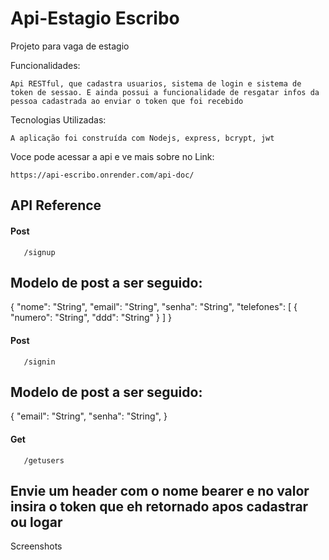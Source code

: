 
# Api-Estagio Escribo

Projeto para vaga de estagio

Funcionalidades:

    Api RESTful, que cadastra usuarios, sistema de login e sistema de token de sessao. E ainda possui a funcionalidade de resgatar infos da pessoa cadastrada ao enviar o token que foi recebido


Tecnologias Utilizadas:

    A aplicação foi construída com Nodejs, express, bcrypt, jwt


Voce pode acessar a api e ve mais sobre no Link:

    https://api-escribo.onrender.com/api-doc/





## API Reference

#### Post

```http
   /signup
```

## Modelo de post a ser seguido:

{
  "nome": "String",
  "email": "String",
  "senha": "String",
  "telefones": [
    { "numero": "String", "ddd": "String" }
  ]
}


#### Post

```http
   /signin
```

## Modelo de post a ser seguido:

{
  "email": "String",
  "senha": "String",
}


#### Get
```http
   /getusers
```
## Envie um header com o nome bearer e no valor insira o token que eh retornado apos cadastrar ou logar


Screenshots
